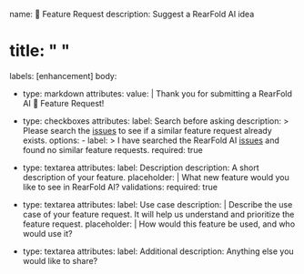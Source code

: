 name: 🚀 Feature Request
description: Suggest a RearFold AI idea
# title: " "
labels: [enhancement]
body:
  - type: markdown
    attributes:
      value: |
        Thank you for submitting a RearFold AI 🚀 Feature Request!

  - type: checkboxes
    attributes:
      label: Search before asking
      description: >
        Please search the [issues](https://github.com/RearFold/RearFold-AI/issues) to see if a similar feature request already exists.
      options:
        - label: >
            I have searched the RearFold AI [issues](https://github.com/RearFold/RearFold-AI/issues) and found no similar feature requests.
          required: true

  - type: textarea
    attributes:
      label: Description
      description: A short description of your feature.
      placeholder: |
        What new feature would you like to see in RearFold AI?
    validations:
      required: true

  - type: textarea
    attributes:
      label: Use case
      description: |
        Describe the use case of your feature request. It will help us understand and prioritize the feature request.
      placeholder: |
        How would this feature be used, and who would use it?

  - type: textarea
    attributes:
      label: Additional
      description: Anything else you would like to share?
